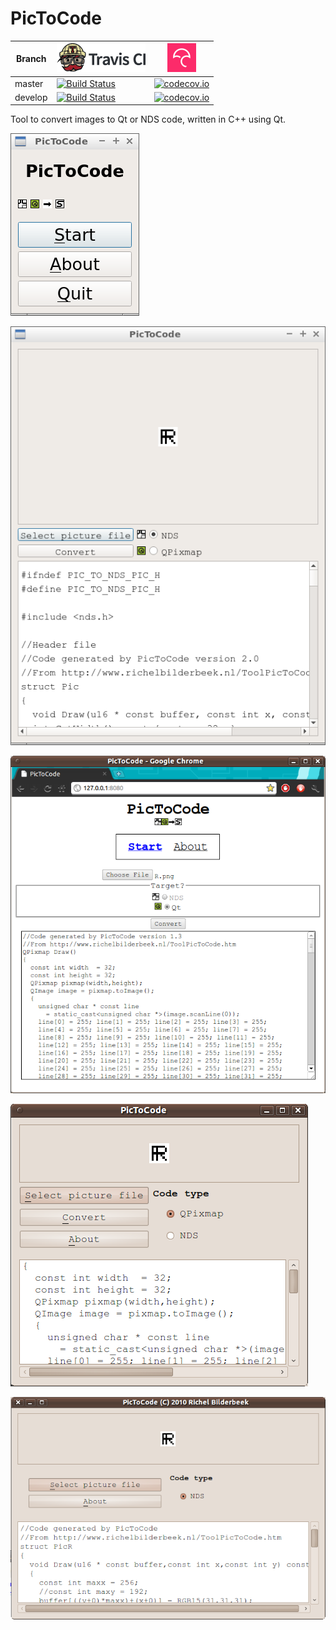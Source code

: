 # PicToCode

Branch|[![Travis CI logo](TravisCI.png)](https://travis-ci.org)|[![Codecov logo](Codecov.png)](https://www.codecov.io)
---|---|---
master|[![Build Status](https://travis-ci.org/richelbilderbeek/PicToCode.svg?branch=master)](https://travis-ci.org/richelbilderbeek/PicToCode)|[![codecov.io](https://codecov.io/github/richelbilderbeek/PicToCode/coverage.svg?branch=master)](https://codecov.io/github/richelbilderbeek/PicToCode/branch/master)
develop|[![Build Status](https://travis-ci.org/richelbilderbeek/PicToCode.svg?branch=develop)](https://travis-ci.org/richelbilderbeek/PicToCode)|[![codecov.io](https://codecov.io/github/richelbilderbeek/PicToCode/coverage.svg?branch=develop)](https://codecov.io/github/richelbilderbeek/PicToCode/branch/develop)

Tool to convert images to Qt or NDS code, written in C++ using Qt.

![PicToCode menu v2.0](Screenshots/PicToCode_2_0_menu.png)

![PicToCode v2.0](Screenshots/PicToCode_2_0.png)

![PicToCode v1.3](Screenshots/PicToCode_1_3.png)	   

![PicToCode v1.2](Screenshots/PicToCode_1_2.png)

![PicToCode v1.0](Screenshots/PicToCode_1_0.png)  

